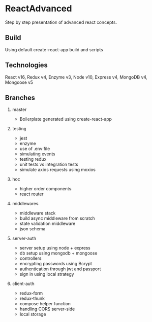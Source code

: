 # ReactAdvanced

Step by step presentation of advanced react concepts. 

## Build

Using default create-react-app build and scripts

## Technologies

React v16, Redux v4, Enzyme v3, Node v10, Express v4, MongoDB v4, Mongoose v5

## Branches

1. master
    * Boilerplate generated using create-react-app

1. testing
    * jest
    * enzyme
    * use of .env file
    * simulating events
    * testing redux
    * unit tests vs integration tests
    * simulate axios requests using moxios

1. hoc
    * higher order components
    * react router
    
1. middlewares
    * middleware stack
    * build async middleware from scratch
    * state validation middleware
    * json schema
    
1. server-auth
    * server setup using node + express
    * db setup using mongodb + mongoose
    * controllers
    * encrypting passwords using Bcrypt
    * authentication through jwt and passport
    * sign in using local strategy

1. client-auth
    * redux-form
    * redux-thunk
    * compose helper function
    * handling CORS server-side
    * local storage
